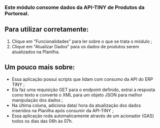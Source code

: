 ### Este módulo consome dados da API-TINY de Produtos da Portoreal.

  ## Para utilizar corretamente:
  1. Clique em "Funcionalidades" para ler sobre o que se trata o módulo ;
  2. Clique em "Atualizar Dados" para os dados de produtos serem atualizados na Planilha.

  ## Um pouco mais sobre:
  - Essa aplicação possui scripts que lidam com consumo da API do ERP TINY ;
  - Ela faz uma requisição GET para o endpoint definido, extrai a resposta como texto e converte o XML para um objeto JSON para melhor manipulação dos dados ;
  - Na última coluna, adiciona data/ hora da atualização dos dados inseridos na Planilha após consumir da API-TINY ;
  - Essa aplicação roda automaticamente através de um acionador (GAS) todos os dias das 06h às 07h.
  
